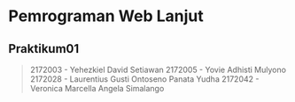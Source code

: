 # Pemrograman Web Lanjut 
## Praktikum01

> 2172003 - Yehezkiel David Setiawan
> 2172005 - Yovie Adhisti Mulyono 
> 2172028 - Laurentius Gusti Ontoseno Panata Yudha
> 2172042 - Veronica Marcella Angela Simalango 
